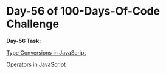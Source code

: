 # Day-56 of 100-Days-Of-Code Challenge

**Day-56 Task:**

[Type Conversions in JavaScript](https://javascript.info/type-conversions)

[Operators in JavaScript](https://javascript.info/operators)
